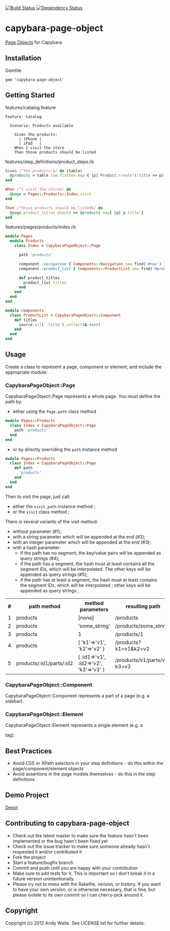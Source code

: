 [![Build Status](https://secure.travis-ci.org/andyw8/capybara-page-object.png)](http://travis-ci.org/andyw8/capybara-page-object) [![Dependency Status](https://gemnasium.com/andyw8/capybara-page-object.png)](https://gemnasium.com/andyw8/capybara-page-object)

# capybara-page-object #

[Page Objects](http://code.google.com/p/selenium/wiki/PageObjects) for Capybara

## Installation ##

Gemfile

    gem 'capybara-page-object'

## Getting Started ##

features/catalog.feature

```gherkin
Feature: Catalog

  Scenario: Products available

    Given the products:
      | iPhone |
      | iPad   |
    When I visit the store
    Then those products should be listed
```

features/step_definitions/product_steps.rb

```ruby
Given /^the products:$/ do |table|
  @products = table.raw.flatten.map { |p| Product.create!(:title => p) }
end

When /^I visit the store$/ do
  @page = Pages::Products::Index.visit
end

Then /^those products should be listed$/ do
  @page.product_titles.should == @products.map{ |p| p.title }
end
```

features/pages/products/index.rb

```ruby
module Pages
  module Products
    class Index < CapybaraPageObject::Page

      path 'products'

      component :navigation { Components::Navigation.new find('#nav') }
      component :product_list { Components::ProductList.new find('#products') }

      def product_titles
        product_list.titles
      end
    end
  end
end

module Components
  class ProductList < CapybaraPageObject::Component
    def titles
      source.all('.title').collect(&:text)
    end
  end
end
```

## Usage ##

Create a class to represent a page, component or element, and include the appropriate module:

### CapybaraPageObject::Page ###

CapybaraPageObject::Page represents a whole page.
You must define the path by:

* either using the `Page.path` class method

```ruby
module Pages::Products
  class Index < CapybaraPageObject::Page
    path 'products'
  end
end
```

* or by directly overriding the `path` instance method

```ruby
module Pages::Products
  class Index < CapybaraPageObject::Page
    def path
      'products'
    end
  end
end
```

Then to visit the page, just call:

* either the `visit_path` instance method ;
* or the `visit` class method ;

There is several variants of the visit method:

* without parameter (#1);
* with a string parameter which will be appended at the end (#2);
* with an integer parameter which will be appended at the end (#3);
* with a hash parameter:
    * if the path has no segment, the key/value pairs will be appended as query strings (#4);
    * if the path has a segment, the hash must at least contains all the segment IDs, which will be interpolated. The other keys will be appended as query strings (#5);
    * if the path has at least a segment, the hash must at least contains the segment IDs, which will be interpolated ; other keys will be appended as query strings ;

<table>
    <tr>
        <th>#</th>
        <th>path method</th>
        <th>method parameters</th>
        <th>resulting path</th>
    </tr>
    <tr>
        <td>1</td>
        <td>products</td>
        <td>[none]</td>
        <td>/products</td>
    </tr
    <tr>
        <td>2</td>
        <td>products</td>
        <td>'some_string'</td>
        <td>/products/some_string</td>
    </tr>
    <tr>
        <td>3</td>
        <td>products</td>
        <td>1</td>
        <td>/products/1</td>
    </tr>
    <tr>
        <td>4</td>
        <td>products</td>
        <td>{ 'k1'=>'v1', 'k2'=>'v2' }</td>
        <td>/products?k1=v1&k2=v2</td>
    </tr>
    <tr>
        <td>5</td>
        <td>products/:id1/parts/:id2</td>
        <td>{ :id1=>'v1', :id2=>'v2', 'k3'=>'v3' }</td>
        <td>/products/v1/parts/v2?k3=v3</td>
    </tr>
</table>

### CapybaraPageObject::Component ###

CapybaraPageObject::Component represents a part of a page (e.g. a sidebar).

### CapybaraPageObject::Element ###

CapybaraPageObject::Element represents a single element (e.g. a <footer> tag).

## Best Practices ##

* Avoid CSS or XPath selectors in your step definitions - do this within the page/component/element objects
* Avoid assertions in the page models themselves - do this in the step definitions

## Demo Project ##

[Depot](https://github.com/andyw8/depot)

## Contributing to capybara-page-object ##

* Check out the latest master to make sure the feature hasn't been implemented or the bug hasn't been fixed yet
* Check out the issue tracker to make sure someone already hasn't requested it and/or contributed it
* Fork the project
* Start a feature/bugfix branch
* Commit and push until you are happy with your contribution
* Make sure to add tests for it. This is important so I don't break it in a future version unintentionally.
* Please try not to mess with the Rakefile, version, or history. If you want to have your own version, or is otherwise necessary, that is fine, but please isolate to its own commit so I can cherry-pick around it.

## Copyright ##

Copyright (c) 2012 Andy Waite. See LICENSE.txt for
further details.
